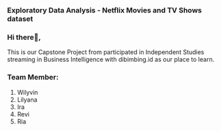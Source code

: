 ### Exploratory Data Analysis - Netflix Movies and TV Shows dataset

### Hi there👋,
This is our Capstone Project from participated in Independent Studies streaming in Business Intelligence with dibimbing.id as our place to learn.

### Team Member:
1. Wilyvin
2. Lilyana
3. Ira
4. Revi
5. Ria
